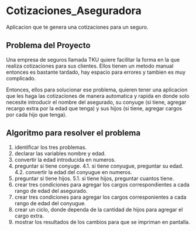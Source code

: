 # Cotizaciones_Aseguradora
Aplicacion que te genera una cotizaciones para un seguro.

## Problema del Proyecto

Una empresa de seguros llamada TKU quiere facilitar la forma en la que 
realiza cotizaciones para sus clientes. Ellos tienen un metodo manual 
entonces es bastante tardado, hay espacio para errores y tambien es muy
complicado. 

Entonces, ellos para solucionar ese problema, quieren tener una aplicacion
que les haga las cotizaciones de manera automatica y rapida en donde solo
necesite introducir el nombre del asegurado, su conyuge (si tiene, agregar
recargo extra por la edad que tenga) y sus hijos (si tiene, agregar cargos
por cada hijo que tenga). 

## Algoritmo para resolver el problema

1. identificar los tres problemas.
2. declarar las variables nombre y edad.
3. convertir la edad introducida en numeros.
4. preguntar si tiene conyuge.
4.1. si tiene conyugue, preguntar su edad.
4.2. convertir la edad del conyugue en numeros.
5. preguntar si tiene hijos.
5.1. si tiene hijos, preguntar cuantos tiene.
6. crear tres condiciones para agregar los cargos correspondientes a cada rango de edad del asegurado.
7. crear tres condiciones para agregar los cargos corresponientes a cada rango de edad del conyugue.
8. crear un ciclo, donde dependa de la cantidad de hijos para agregar el cargo extra.
9. mostrar los resultados de los cambios para que se impriman en pantalla.
